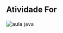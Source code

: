 ## Atividade For
![aula java](https://user-images.githubusercontent.com/102594122/202696367-28c6de0d-743f-43b4-895a-2d35d4090309.png)
